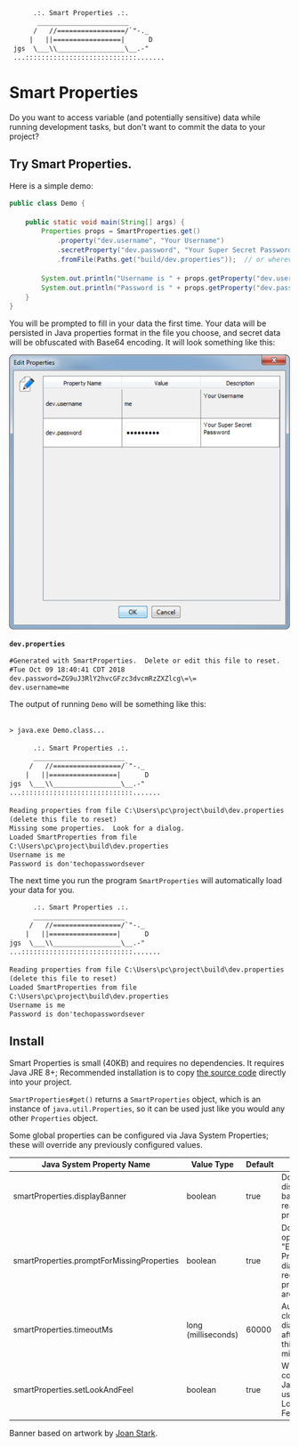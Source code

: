 
```text
      .:. Smart Properties .:.
       _______________________
      /   //=================/`"-._
     |   ||=================|      D
 jgs  \___\\_________________\__.-"
 ...::::::::::::::::::::::::::::.......
```

# Smart Properties

Do you want to access variable (and potentially sensitive) data while running development tasks, but don't want to commit the data to your project?

## Try Smart Properties.

Here is a simple demo:

```java
public class Demo {

    public static void main(String[] args) {
        Properties props = SmartProperties.get()
            .property("dev.username", "Your Username")
            .secretProperty("dev.password", "Your Super Secret Password")
            .fromFile(Paths.get("build/dev.properties"));  // or wherever you want to put the data

        System.out.println("Username is " + props.getProperty("dev.username"));
        System.out.println("Password is " + props.getProperty("dev.password"));
    }
}
```

You will be prompted to fill in your data the first time.
Your data will be persisted in Java properties format in the file you choose, and secret data will be obfuscated with Base64 encoding.
It will look something like this:

!["Edit Properties" dialog](docs/images/edit.png)

**`dev.properties`**
```
#Generated with SmartProperties.  Delete or edit this file to reset.
#Tue Oct 09 18:40:41 CDT 2018
dev.password=ZG9uJ3RlY2hvcGFzc3dvcmRzZXZlcg\=\=
dev.username=me
```

The output of running `Demo` will be something like this:

```text

> java.exe Demo.class...

      .:. Smart Properties .:.
      _______________________
     /   //=================/`"-._
    |   ||=================|      D
jgs  \___\\_________________\__.-"
...::::::::::::::::::::::::::::.......

Reading properties from file C:\Users\pc\project\build\dev.properties (delete this file to reset)
Missing some properties.  Look for a dialog.
Loaded SmartProperties from file C:\Users\pc\project\build\dev.properties
Username is me
Password is don'techopasswordsever
```

The next time you run the program `SmartProperties` will automatically load your data for you.

```
      .:. Smart Properties .:.
      _______________________
     /   //=================/`"-._
    |   ||=================|      D
jgs  \___\\_________________\__.-"
...::::::::::::::::::::::::::::.......

Reading properties from file C:\Users\pc\project\build\dev.properties (delete this file to reset)
Loaded SmartProperties from file C:\Users\pc\project\build\dev.properties
Username is me
Password is don'techopasswordsever
```

## Install
Smart Properties is small (40KB) and requires no dependencies.  It requires Java JRE 8+;  Recommended installation is to copy [the source code](blob/master/src/main/java/com/scarlatti/SmartProperties.java?raw=true) directly into your project.

`SmartProperties#get()` returns a `SmartProperties` object, which is an instance of `java.util.Properties`, so it can be used just like you would any other `Properties` object.

Some global properties can be configured via Java System Properties; these will override any previously configured values.

| Java System Property Name                    | Value Type          | Default | Effect |
|----------------------------------------------|---------------------|---------|--------|
| smartProperties.displayBanner                | boolean             | true    | Do or don't display the banner when reading properties.
| smartProperties.promptForMissingProperties   | boolean             | true    | Do or don't open the "Edit Properties" dialog when required properties are missing.
| smartProperties.timeoutMs                    | long (milliseconds) | 60000   | Automatically close the dialog box after waiting this many milleseconds.
| smartProperties.setLookAndFeel               | boolean             | true    | When true configures JavaSwing to use System Look And Feel.

Banner based on artwork by [Joan Stark](https://asciiart.website/joan/www.geocities.com/SoHo/7373/indexjava.html).